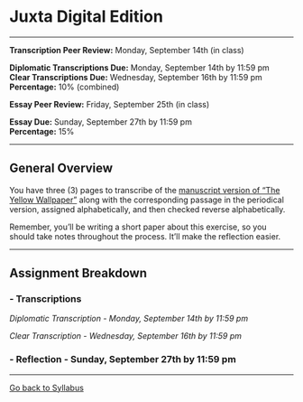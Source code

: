 # Juxta Digital Edition

_____

**Transcription Peer Review:** Monday, September 14th (in class)

**Diplomatic Transcriptions Due:** Monday, September 14th by 11:59 pm <br />
**Clear Transcriptions Due:** Wednesday, September 16th by 11:59 pm <br />
**Percentage:** 10% (combined)

**Essay Peer Review:** Friday, September 25th (in class)

**Essay Due:** Sunday, September 27th by 11:59 pm <br />
**Percentage:** 15%

_____

## General Overview

You have three (3) pages to transcribe of the [manuscript version of “The Yellow Wallpaper”](http://schlesinger.radcliffe.harvard.edu/onlinecollections/gilman/search?topics[]=The%20Yellow%20Wall-Paper%20(Manuscript)&page=1) along with the corresponding passage in the periodical version, assigned alphabetically, and then checked reverse alphabetically. 

Remember, you’ll be writing a short paper about this exercise, so you should take notes throughout the process. It’ll make the reflection easier. 

_____

## Assignment Breakdown

### - Transcriptions

*Diplomatic Transcription - Monday, September 14th by 11:59 pm*

*Clear Transcription - Wednesday, September 16th by 11:59 pm*

### - Reflection - Sunday, September 27th by 11:59 pm

_____

[Go back to Syllabus](https://deanna-stover.github.io/coursesCNU/2020/idst270fall2020) 
